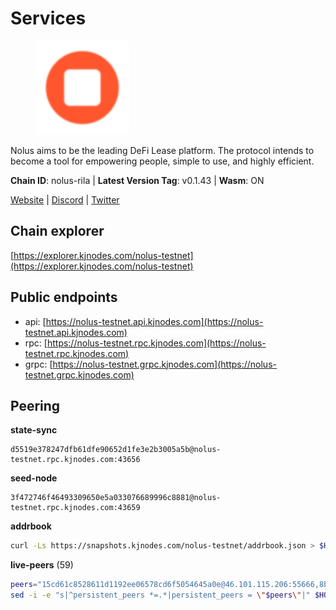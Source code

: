 # Services

<figure><img src="https://raw.githubusercontent.com/kj89/cosmos-images/main/logos/nolus.png" width="150" alt=""><figcaption></figcaption></figure>

Nolus aims to be the leading DeFi Lease platform. The protocol  intends to become a tool for empowering people, simple to use, and highly efficient.

**Chain ID**: nolus-rila | **Latest Version Tag**: v0.1.43 | **Wasm**: ON

[Website](https://www.nolus.io) | [Discord](https://discord.gg/nolus-protocol) | [Twitter](https://twitter.com/NolusProtocol)




## Chain explorer
[https://explorer.kjnodes.com/nolus-testnet](https://explorer.kjnodes.com/nolus-testnet)

## Public endpoints

* api: [https://nolus-testnet.api.kjnodes.com](https://nolus-testnet.api.kjnodes.com)
* rpc: [https://nolus-testnet.rpc.kjnodes.com](https://nolus-testnet.rpc.kjnodes.com)
* grpc: [https://nolus-testnet.grpc.kjnodes.com](https://nolus-testnet.grpc.kjnodes.com)

## Peering

**state-sync**

```text
d5519e378247dfb61dfe90652d1fe3e2b3005a5b@nolus-testnet.rpc.kjnodes.com:43656
```

**seed-node**

```text
3f472746f46493309650e5a033076689996c8881@nolus-testnet.rpc.kjnodes.com:43659
```

**addrbook**
```bash
curl -Ls https://snapshots.kjnodes.com/nolus-testnet/addrbook.json > $HOME/.nolus/config/addrbook.json
```

**live-peers** (59)
```bash
peers="15cd61c8528611d1192ee06578cd6f5054645a0e@46.101.115.206:55666,8b8bb15cc131fbe09a8070351195022911fe6e8e@89.117.62.159:26656,2c0ff6e5f30189559ad336a1eb17ae48fcacc8ee@95.216.14.58:61456,33f4b7f56b6708526f0638162f020394de0ce5e9@65.21.229.33:28656,cd67fc6e6c306dbb863f381c926135d6b97fe685@65.109.85.155:41656,008f279d440095ce5f24a0fb6621f4a53424b972@91.107.137.64:26656,94edd46e4f0075b9389f4bc6f7171431231eaf59@217.76.53.144:26656,50d786a2d242839fe2bdb69bee694d7ffa455824@5.161.60.42:18656,38eb1e3202a520ab6288b281217dc613f4df3965@206.189.32.170:26656,fcb82df30d2056c3af024fb389e173d683fe8229@65.108.105.48:19756,e164939ecf8e80d9ffed6bedb9be31de553b47f9@80.254.8.54:26656,522ef40aec7b42c6915bd8b74d98af30b09bd180@128.199.104.83:43656,2e146ac9281e3797cbe1ad053e5ce6046b972c15@65.109.140.29:37656,896c70ce52e6c88313048c9a63fcb9e7f0277144@178.208.86.44:46656,dd2e0bbc2dace380fcbedcf0ca6362b9059920e3@35.228.227.160:26656,87e0efe332fdc4b0c2a76d18761a936509762067@212.41.9.98:36656,8b0b427b4567a7a66f05fab1146ee97b52ad7958@93.189.30.119:26656,5ea269accda92e81817f46ed016166289fd0dea8@217.76.49.115:26656,5d323e4127ebf0c3139f3081765606e32052fa3e@65.109.92.148:26656,cc8efa42c4a41e44af474c3d7a404391c24019d3@46.101.188.231:26656,2ce216e646fd2dbbb1b9d3ad6e5cf1323dea3ffc@173.249.49.223:43656,de612f6c77689072fddb192b57dcef8b23997afa@207.244.248.145:37656,be52cb058e6e402d568807cb0432d940ecd6e4c9@139.99.217.221:26656,e6e48680fa62c03bed242c52eb21d3cbe44a6752@46.8.210.144:26856,2fc6d24d1d77c34427ce7cbb24de5ee4d4debe7c@161.97.108.208:26656,3b4439e68ac2031801d48c9ed846be347090274b@161.35.204.243:26656,e36a29b9b1648da15529619823b293e6d6b623b2@64.227.2.190:26656,236a2626ad46bb671b200883b6105350310372ef@135.181.81.65:37656,a95975f3a58e20ba1c518f3cbb1c23ef7569e4d4@14.241.82.87:26656,bd8c8bf0d613f0ec05f8b17f4fd48f7036cbc212@94.250.201.130:28656,c247c8d544a5dadfd647b78da330a33af20891d6@194.147.58.90:26656,3577f8c3aa36c31b7ef2990e8521698786c8754c@65.21.226.230:29656,0caa74238bfad2c66b2708a5aa71555e81f95074@159.223.72.87:26656,d5519e378247dfb61dfe90652d1fe3e2b3005a5b@65.109.68.190:43656,b304c5e63fd0f65e04b8f46c27ae4c60bd40c767@185.197.250.141:37656,e3a3f95c1b78964123c1070cde177459aaf47da5@184.174.38.161:26656,4cf9c28f20faac9baae74870cb52bae590dbd81e@65.109.80.18:26656,46395df560917e32e5978e50cd4638956e5f2f39@65.108.126.30:39656,97dd6e338ab8e6ad5212fe1ce7d1881816fdf96e@5.78.67.243:16656,e4b7228ccadf3180e6e323aa4c0c97946ac054dc@65.109.112.20:11134,ba3332aa0cee56d0b03df3e0e115ff7dc1e4d317@157.230.63.187:26656,8f767a425f5c6de20ffc435154c6351d118b806e@207.180.243.64:46656,e84c51a539d705787644e235faab6bccd4b73bdd@5.61.33.18:26656,c9f1a6f320685116291309d7eb0a31060d20d9bc@167.235.231.59:1176,15525aa8ab6a35dc36c11405e79d9085a7e725c8@49.12.42.105:26656,94aa6096e337e2b8f3081f5776c11072e329b6b0@44.192.56.124:26656,f9fb15ca42894500049f4ac6c6bb02c573aeb75e@165.227.167.89:26656,5dcd0731ad7a31bf7a1d5d1743bbb5a42562d446@168.119.226.107:23956,7f26067679b4323496319fda007a279b52387d77@63.35.222.83:26656,b7d04a32d5c0e9b7e1095c4d81f5bebfd03138db@65.108.8.28:61456,69be36de05cb5f8e14c92e66c28df7ae786050c0@161.97.145.13:21656,4cd5ff62e7b2e9faae01962da0d66a6c6c32eb78@194.163.182.122:43656,5b6d878d0d4dd7c312c111a330d89c4405a9c24a@199.175.98.119:26656,aa090d185a999dc20d1b35666fac279d13b854cd@45.85.250.108:36656,5be7af510fa76c6d91a09e22b36fa2f4f84b938d@37.120.171.213:17656,574a94ae197e11183b292e05161baa2558f79ea1@194.163.176.105:32656,64d33df9fe572a1361ed0b405743fd4e1747f2ea@80.241.219.135:26656,e0aac09f3de68abf583b0e3994228ee8bd19d1eb@168.119.124.130:45659,12b146cd82c7142e9d8aeb4f246499927ecb1c0f@217.13.223.167:36656"
sed -i -e "s|^persistent_peers *=.*|persistent_peers = \"$peers\"|" $HOME/.nolus/config/config.toml
```

